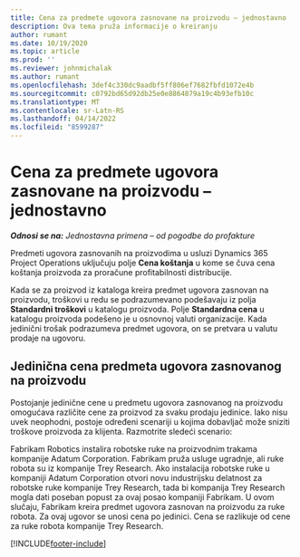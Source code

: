 ```yaml
---
title: Cena za predmete ugovora zasnovane na proizvodu – jednostavno
description: Ova tema pruža informacije o kreiranju
author: rumant
ms.date: 10/19/2020
ms.topic: article
ms.prod: ''
ms.reviewer: johnmichalak
ms.author: rumant
ms.openlocfilehash: 3def4c330dc9aadbf5ff806ef7682fbfd1072e4b
ms.sourcegitcommit: c0792bd65d92db25e0e8864879a19c4b93efb10c
ms.translationtype: MT
ms.contentlocale: sr-Latn-RS
ms.lasthandoff: 04/14/2022
ms.locfileid: "8599287"
---
```

# <a name="cost-product-based-contract-lines---lite"></a>Cena za predmete ugovora zasnovane na proizvodu – jednostavno

_**Odnosi se na:** Jednostavna primena – od pogodbe do profakture_


Predmeti ugovora zasnovanih na proizvodima u usluzi Dynamics 365 Project Operations uključuju polje **Cena koštanja** u kome se čuva cena koštanja proizvoda za proračune profitabilnosti distribucije.

Kada se za proizvod iz kataloga kreira predmet ugovora zasnovan na proizvodu, troškovi u redu se podrazumevano podešavaju iz polja **Standardni troškovi** u katalogu proizvoda. Polje **Standardna cena** u katalogu proizvoda podešeno je u osnovnoj valuti organizacije. Kada jedinični trošak podrazumeva predmet ugovora, on se pretvara u valutu prodaje na ugovoru.

## <a name="unit-cost-on-a-product-based-contract-line"></a>Jedinična cena predmeta ugovora zasnovanog na proizvodu

Postojanje jedinične cene u predmetu ugovora zasnovanog na proizvodu omogućava različite cene za proizvod za svaku prodaju jedinice. Iako nisu uvek neophodni, postoje određeni scenariji u kojima dobavljač može sniziti troškove proizvoda za klijenta. Razmotrite sledeći scenario:

Fabrikam Robotics instalira robotske ruke na proizvodnim trakama kompanije Adatum Corporation. Fabrikam pruža usluge ugradnje, ali ruke robota su iz kompanije Trey Research. Ako instalacija robotske ruke u kompaniji Adatum Corporation otvori novu industrijsku delatnost za robotske ruke kompanije Trey Research, tada bi kompanija Trey Research mogla dati poseban popust za ovaj posao kompaniji Fabrikam. U ovom slučaju, Fabrikam kreira predmet ugovora zasnovan na proizvodu za ruke robota. Za ovaj ugovor se unosi cena po jedinici. Cena se razlikuje od cene za ruke robota kompanije Trey Research.


[!INCLUDE[footer-include](../../includes/footer-banner.md)]